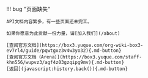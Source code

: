 !!! bug "页面缺失"

    API文档内容繁多，有一些页面还未完工。

    如果你愿意为此贡献一份力量，请[加入我们](/about)

    [查阅官方文档](https://box3.yuque.com/org-wiki-box3-ev7rl4/guide/pqwtgxz3v4w3yo32){.md-button}
    [查阅官方文档（Arena）](https://box3.yuque.com/staff-khn556/wupvz3/agf4z03gzqipg9mv){.md-button}
    [返回](javascript:history.back()){.md-button}
